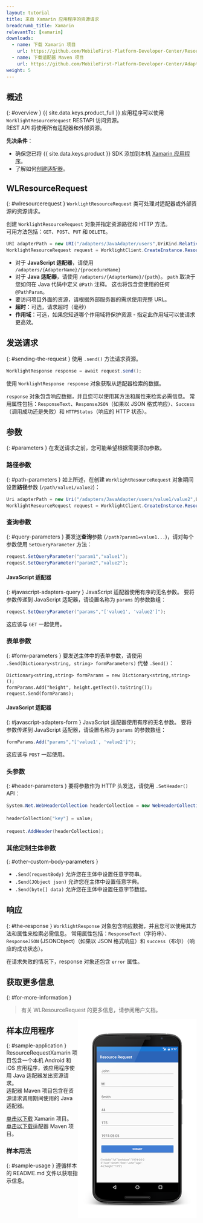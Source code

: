 ```yaml
---
layout: tutorial
title: 来自 Xamarin 应用程序的资源请求
breadcrumb_title: Xamarin
relevantTo: [xamarin]
downloads:
  - name: 下载 Xamarin 项目
    url: https://github.com/MobileFirst-Platform-Developer-Center/ResourceRequestXamarin/tree/release80
  - name: 下载适配器 Maven 项目
    url: https://github.com/MobileFirst-Platform-Developer-Center/Adapters/tree/release80
weight: 5
---
```

<!-- NLS_CHARSET=UTF-8 -->
## 概述
{: #overview }
{{ site.data.keys.product_full }} 应用程序可以使用 `WorklightResourceRequest` RESTAPI 访问资源。  
REST API 将使用所有适配器和外部资源。

**先决条件**：

- 确保您已将 {{ site.data.keys.product }} SDK 添加到本机 [Xamarin 应用程序](../../sdk/xamarin/)。
- 了解如何[创建适配器](../../../adapters/creating-adapters/)。

## WLResourceRequest
{: #wlresourcerequest }
`WorklightResourceRequest` 类可处理对适配器或外部资源的资源请求。

创建 `WorklightResourceRequest` 对象并指定资源路径和 HTTP 方法。  
可用方法包括：`GET`、`POST`、`PUT` 和 `DELETE`。

```cs
URI adapterPath = new URI("/adapters/JavaAdapter/users",UriKind.Relative);
WorklightResourceRequest request = WorklightClient.CreateInstance.ResourceRequest(adapterPath,"GET");
```

* 对于 **JavaScript 适配器**，请使用 `/adapters/{AdapterName}/{procedureName}`
* 对于 **Java 适配器**，请使用 `/adapters/{AdapterName}/{path}`。 `path` 取决于您如何在 Java 代码中定义 `@Path` 注释。 这也将包含您使用的任何 `@PathParam`。
* 要访问项目外面的资源，请根据外部服务器的需求使用完整 URL。
* **超时**：可选，请求超时（毫秒）
* **作用域**：可选，如果您知道哪个作用域将保护资源 - 指定此作用域可以使请求更高效。

## 发送请求
{: #sending-the-request }
使用 `.send()` 方法请求资源。

```cs
WorklightResponse response = await request.send();
```

使用 `WorklightResponse response` 对象获取从适配器检索的数据。

`response` 对象包含响应数据，并且您可以使用其方法和属性来检索必需信息。 常用属性包括：`ResponseText`、`ResponseJSON`（如果以 JSON 格式响应）、`Success`（调用成功还是失败）和 `HTTPStatus`（响应的 HTTP 状态）。

## 参数
{: #parameters }
在发送请求之前，您可能希望根据需要添加参数。

### 路径参数
{: #path-parameters }
如上所述，在创建 `WorklightResourceRequest` 对象期间设置**路径**参数 (`/path/value1/value2`)：

```cs
Uri adapterPath = new Uri("/adapters/JavaAdapter/users/value1/value2",UriKind.Relative);
WorklightResourceRequest request = WorklightClient.CreateInstance.ResourceRequest(adapterPath,"GET");
```

### 查询参数
{: #query-parameters }
要发送**查询**参数 (`/path?param1=value1...`)，请对每个参数使用 `SetQueryParameter` 方法：

```cs
request.SetQueryParameter("param1","value1");
request.SetQueryParameter("param2","value2");
```

#### JavaScript 适配器
{: #javascript-adapters-query }
JavaScript 适配器使用有序的无名参数。 要将参数传递到 JavaScript 适配器，请设置名称为 `params` 的参数数组：

```cs
request.SetQueryParameter("params","['value1', 'value2']");
```

这应该与 `GET` 一起使用。

### 表单参数
{: #form-parameters }
要发送主体中的表单参数，请使用 `.Send(Dictionary<string, string> formParameters)` 代替 `.Send()`：  

```cshrap
Dictionary<string,string> formParams = new Dictionary<string,string>();
formParams.Add("height", height.getText().toString());
request.Send(formParams);
```   

#### JavaScript 适配器
{: #javascript-adapters-form }
JavaScript 适配器使用有序的无名参数。 要将参数传递到 JavaScript 适配器，请设置名称为 `params` 的参数数组：

```cs
formParams.Add("params","['value1', 'value2']");
```

这应该与 `POST` 一起使用。

### 头参数
{: #header-parameters }
要将参数作为 HTTP 头发送，请使用 `.SetHeader()` API：

```cs
System.Net.WebHeaderCollection headerCollection = new WebHeaderCollection();

headerCollection["key"] = value;

request.AddHeader(headerCollection);
```

### 其他定制主体参数
{: #other-custom-body-parameters }
- `.Send(requestBody)` 允许您在主体中设置任意字符串。
- `.Send(JObject json)` 允许您在主体中设置任意字典。
- `.Send(byte[] data)` 允许您在主体中设置任意字节数组。

## 响应
{: #the-response }
`WorklightResponse` 对象包含响应数据，并且您可以使用其方法和属性来检索必需信息。 常用属性包括：`ResponseText`（字符串）、`ResponseJSON` (JSONObject)（如果以 JSON 格式响应）和 `success`（布尔）（响应的成功状态）。

在请求失败的情况下，response 对象还包含 `error` 属性。

## 获取更多信息
{: #for-more-information }
> 有关 WLResourceRequest 的更多信息，请参阅用户文档。

<img alt="样本应用程序的图像" src="resource-request-success-xamarin.png" style="float:right"/>

## 样本应用程序
{: #sample-application }
ResourceRequestXamarin 项目包含一个本机 Android 和 iOS 应用程序，该应用程序使用 Java 适配器发出资源请求。  
适配器 Maven 项目包含在资源请求调用期间使用的 Java 适配器。

[单击以下载](https://github.com/MobileFirst-Platform-Developer-Center/ResourceRequestXamarin/tree/release80) Xamarin 项目。  
[单击以下载](https://github.com/MobileFirst-Platform-Developer-Center/Adapters/tree/release80)适配器 Maven 项目。

### 样本用法
{: #sample-usage }
遵循样本的 README.md 文件以获取指示信息。
